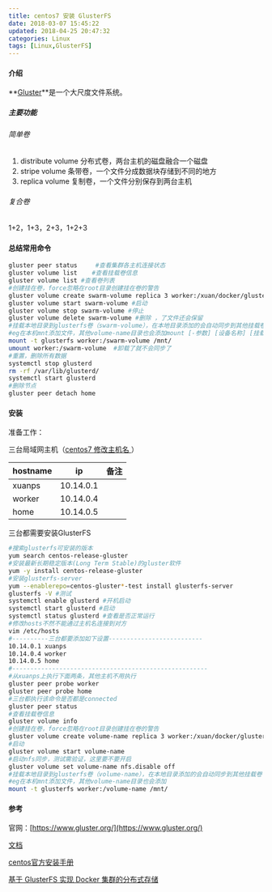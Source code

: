 ```yaml
---
title: centos7 安装 GlusterFS
date: 2018-03-07 15:45:22
updated: 2018-04-25 20:47:32
categories: Linux
tags: [Linux,GlusterFS]
---
```


#### 介绍

**[Gluster](https://www.gluster.org/)**是一个大尺度文件系统。

##### 主要功能

###### 简单卷

1. distribute volume 分布式卷，两台主机的磁盘融合一个磁盘
2. stripe volume 条带卷，一个文件分成数据块存储到不同的地方
3. replica volume 复制卷，一个文件分别保存到两台主机

###### 复合卷

1+2，1+3，2+3，1+2+3

#### 总结常用命令

```bash
gluster peer status     #查看集群各主机连接状态
gluster volume list    #查看挂载卷信息
gluster volume list #查看卷列表
#创建挂在卷，force忽略在root目录创建挂在卷的警告
gluster volume create swarm-volume replica 3 worker:/xuan/docker/gluster-volume home:/xuan/docker/gluster-volume xuanps:/xuan/docker/gluster-volume force
gluster volume start swarm-volume #启动
gluster volume stop swarm-volume #停止
gluster volume delete swarm-volume #删除 ，了文件还会保留
#挂载本地目录到glusterfs卷（swarm-volume），在本地目录添加的会自动同步到其他挂载卷
#eg在本机mnt添加文件，其他volume-name目录也会添加mount [-参数] [设备名称] [挂载点]
mount -t glusterfs worker:/swarm-volume /mnt/
umount worker:/swarm-volume  #卸载了就不会同步了
#重置，删除所有数据
systemctl stop glusterd
rm -rf /var/lib/glusterd/
systemctl start glusterd
#删除节点
gluster peer detach home
```

#### 安装

准备工作：

三台局域网主机（[centos7 修改主机名 ](http://jingyan.baidu.com/article/29697b915a5376ab20de3cc2.html)）

| hostname | ip        | 备注 |
| -------- | --------- | ---- |
| xuanps   | 10.14.0.1 |      |
| worker   | 10.14.0.4 |      |
| home     | 10.14.0.5 |      |

三台都需要安装GlusterFS

```bash
#搜索glusterfs可安装的版本
yum search centos-release-gluster
#安装最新长期稳定版本(Long Term Stable)的gluster软件
yum -y install centos-release-gluster
#安装glusterfs-server
yum --enablerepo=centos-gluster*-test install glusterfs-server
glusterfs -V #测试
systemctl enable glusterd #开机启动
systemctl start glusterd #启动
systemctl status glusterd #查看是否正常运行
#修改hosts不然不能通过主机名连接到对方
vim /etc/hosts
#----------三台都要添加如下设置--------------------------
10.14.0.1 xuanps
10.14.0.4 worker
10.14.0.5 home
#------------------------------------------------------
#从xuanps上执行下面两条，其他主机不用执行
gluster peer probe worker
gluster peer probe home
#三台都执行该命令是否都是connected
gluster peer status
#查看挂载卷信息
gluster volume info
#创建挂在卷，force忽略在root目录创建挂在卷的警告
gluster volume create volume-name replica 3 worker:/xuan/docker/gluster-volume/test home:/xuan/docker/gluster-volume/test xuanps:/xuan/docker/gluster-volume/test force
#启动
gluster volume start volume-name
#启动nfs同步，测试需验证，这里要不要开启
gluster volume set volume-name nfs.disable off
#挂载本地目录到glusterfs卷（volume-name），在本地目录添加的会自动同步到其他挂载卷
#eg在本机mnt添加文件，其他volume-name目录也会添加
mount -t glusterfs worker:/volume-name /mnt/
```

#### 参考

官网：[https://www.gluster.org/](https://www.gluster.org/)

[文档](http://docs.gluster.org/en/latest/Quick-Start-Guide/Quickstart/)

[centos官方安装手册](https://wiki.centos.org/SpecialInterestGroup/Storage/gluster-Quickstart)

[基于 GlusterFS 实现 Docker 集群的分布式存储](https://www.ibm.com/developerworks/cn/opensource/os-cn-glusterfs-docker-volume/index.html)